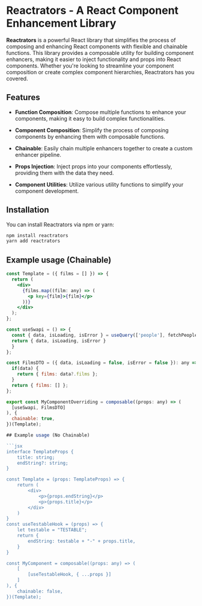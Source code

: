 # Reactrators - A React Component Enhancement Library

**Reactrators** is a powerful React library that simplifies the process of composing and enhancing React components with flexible and chainable functions. This library provides a composable utility for building component enhancers, making it easier to inject functionality and props into React components. Whether you're looking to streamline your component composition or create complex component hierarchies, Reactrators has you covered.

## Features

- **Function Composition**: Compose multiple functions to enhance your components, making it easy to build complex functionalities.

- **Component Composition**: Simplify the process of composing components by enhancing them with composable functions.

- **Chainable**: Easily chain multiple enhancers together to create a custom enhancer pipeline.

- **Props Injection**: Inject props into your components effortlessly, providing them with the data they need.

- **Component Utilities**: Utilize various utility functions to simplify your component development.

## Installation

You can install Reactrators via npm or yarn:

```bash
npm install reactrators
yarn add reactrators
```

## Example usage (Chainable)

```jsx
const Template = ({ films = [] }) => {
  return (
    <div>
      {films.map((film: any) => (
        <p key={film}>{film}</p>
      ))}
    </div>
  );
};

const useSwapi = () => {
  const { data, isLoading, isError } = useQuery(['people'], fetchPeople);
  return { data, isLoading, isError }
  }
};

const FilmsDTO = ({ data, isLoading = false, isError = false }): any => {
  if(data) {
    return { films: data?.films };
  }
  return { films: [] };
};

export const MyComponentOverriding = composable((props: any) => (
  [useSwapi, FilmsDTO]
), {
  chainable: true,
})(Template);

## Example usage (No Chainable)

```jsx
interface TemplateProps {
    title: string;
    endString?: string;
}

const Template = (props: TemplateProps) => {
    return (
        <div>
            <p>{props.endString}</p>
            <p>{props.title}</p>
        </div>
    )
}
const useTestableHook = (props) => {
    let testable = "TESTABLE";
    return {
        endString: testable + "-" + props.title,
    }
}

const MyComponent = composable((props: any) => (
    [
        [useTestableHook, { ...props }]
    ]
), {
    chainable: false,
})(Template);
```




